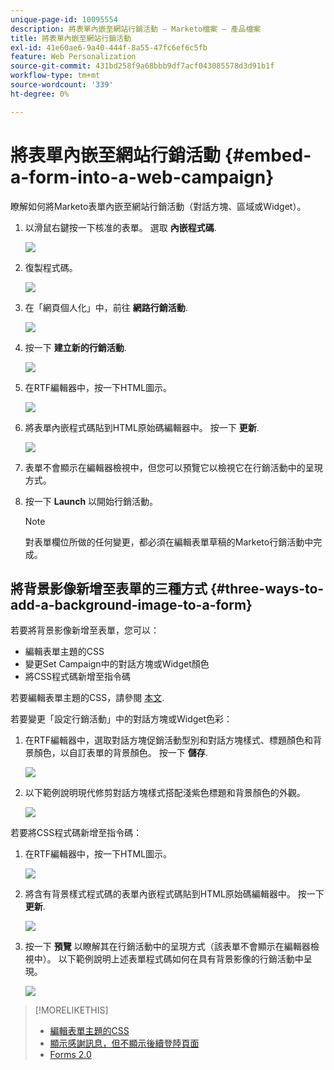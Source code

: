 ```yaml
---
unique-page-id: 10095554
description: 將表單內嵌至網站行銷活動 — Marketo檔案 — 產品檔案
title: 將表單內嵌至網站行銷活動
exl-id: 41e60ae6-9a40-444f-8a55-47fc6ef6c5fb
feature: Web Personalization
source-git-commit: 431bd258f9a68bbb9df7acf043085578d3d91b1f
workflow-type: tm+mt
source-wordcount: '339'
ht-degree: 0%

---
```


# 將表單內嵌至網站行銷活動 {#embed-a-form-into-a-web-campaign}

瞭解如何將Marketo表單內嵌至網站行銷活動（對話方塊、區域或Widget）。

1. 以滑鼠右鍵按一下核准的表單。 選取 **內嵌程式碼**.

   ![](assets/image2015-12-16-10-3a58-3a39.png)

1. 復製程式碼。

   ![](assets/image2015-12-16-11-3a16-3a24.png)

1. 在「網頁個人化」中，前往 **網路行銷活動**.

   ![](assets/web-campaigns-hand-7.jpg)

1. 按一下 **建立新的行銷活動**.

   ![](assets/create-new-web-campaign-hand-1.jpg)

1. 在RTF編輯器中，按一下HTML圖示。

   ![](assets/five-1.png)

1. 將表單內嵌程式碼貼到HTML原始碼編輯器中。 按一下 **更新**.

   ![](assets/six-1.png)

1. 表單不會顯示在編輯器檢視中，但您可以預覽它以檢視它在行銷活動中的呈現方式。

1. 按一下 **Launch** 以開始行銷活動。

   >[!NOTE]
   >
   >對表單欄位所做的任何變更，都必須在編輯表單草稿的Marketo行銷活動中完成。

## 將背景影像新增至表單的三種方式 {#three-ways-to-add-a-background-image-to-a-form}

若要將背景影像新增至表單，您可以：

* 編輯表單主題的CSS
* 變更Set Campaign中的對話方塊或Widget顏色
* 將CSS程式碼新增至指令碼

若要編輯表單主題的CSS，請參閱 [本文](/help/marketo/product-docs/demand-generation/forms/form-design/edit-the-css-of-a-form-theme.md).

若要變更「設定行銷活動」中的對話方塊或Widget色彩：

1. 在RTF編輯器中，選取對話方塊促銷活動型別和對話方塊樣式、標題顏色和背景顏色，以自訂表單的背景顏色。 按一下 **儲存**.

   ![](assets/image2015-12-29-18-3a28-3a31.png)

1. 以下範例說明現代修剪對話方塊樣式搭配淺紫色標題和背景顏色的外觀。

   ![](assets/image2015-12-29-18-3a27-3a31.png)

若要將CSS程式碼新增至指令碼：

1. 在RTF編輯器中，按一下HTML圖示。

   ![](assets/image2015-12-29-17-3a56-3a13.png)

1. 將含有背景樣式程式碼的表單內嵌程式碼貼到HTML原始碼編輯器中。 按一下 **更新**.

   ![](assets/image2015-12-29-18-3a1-3a15.png)

1. 按一下 **預覽** 以瞭解其在行銷活動中的呈現方式（該表單不會顯示在編輯器檢視中）。 以下範例說明上述表單程式碼如何在具有背景影像的行銷活動中呈現。

   ![](assets/image2015-12-29-18-3a20-3a35.png)

>[!MORELIKETHIS]
>
>* [編輯表單主題的CSS](/help/marketo/product-docs/demand-generation/forms/form-design/edit-the-css-of-a-form-theme.md)
>* [顯示感謝訊息，但不顯示後續登陸頁面](https://developers.marketo.com/blog/show-thank-you-message-without-a-follow-up-landing-page/)
>* [Forms 2.0](https://developers.marketo.com/documentation/websites/forms-2-0/)

